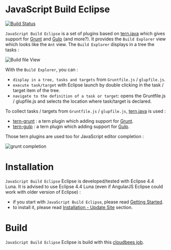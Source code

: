 JavaScript Build Eclipse
=========

[![Build Status](https://secure.travis-ci.org/angelozerr/jsbuild-eclipse.png)](http://travis-ci.org/angelozerr/jsbuild-eclipse)

`JavaScript Build Eclipse` is a set of plugins based on [tern.java](https://github.com/angelozerr/tern.java) which gives support for [Grunt](http://gruntjs.com/) and [Gulp](http://gulpjs.com/) (and more?). It provides the `Build Explorer` view which looks like the `Ant` view. The `Build Explorer` displays in a tree the tasks : 

![Build file View](https://github.com/angelozerr/jsbuild-eclipse/wiki/images/BuildFileView_Overview.png)

With the `Build Explorer`, you can :

 * `display in a tree, tasks and targets` from `Gruntfile.js` / `glupfile.js`.
 * `execute task/target` with Eclipse launch by double clicking in the task / target item of the tree.
 * `navigate to the definition of a task or target`: opens the Gruntfile.js / glupfile.js and selects the location where task/target is declared. 

To collect tasks / targets from `Gruntfile.js` / `glupfile.js`, [tern.java](https://github.com/angelozerr/tern.java) is used : 

 * [tern-grunt](https://github.com/angelozerr/tern-grunt) : a tern plugin which adding support for [Grunt](http://gruntjs.com/).
 * [tern-gulp](https://github.com/angelozerr/tern-gulp) : a tern plugin which adding support for [Gulp](http://gulpjs.com/).
 
Those tern plugins are used too for JavaScript editor completion : 

![grunt completion](https://github.com/angelozerr/jsbuild-eclipse/wiki/images/GruntCompletion.png)
 
# Installation

`JavaScript Build Eclipse` Eclipse is developed/tested with Eclipse 4.4 Luna. It is advised to use Eclipse 4.4 Luna (even if AngularJS Eclipse could work with older version of Eclipse) : 

 * if you start with `JavaScript Build Eclipse`, please read [Getting Started](https://github.com/angelozerr/jsbuild-eclipse/wiki/Getting-Started).
 * to install it, please read [Installation - Update Site](https://github.com/angelozerr/jsbuild-eclipse/wiki/Installation-Update-Site) section.

# Build

`JavaScript Build Eclipse` Eclipse is build with this [cloudbees job](https://opensagres.ci.cloudbees.com/job/jsbuild-eclipse/).
